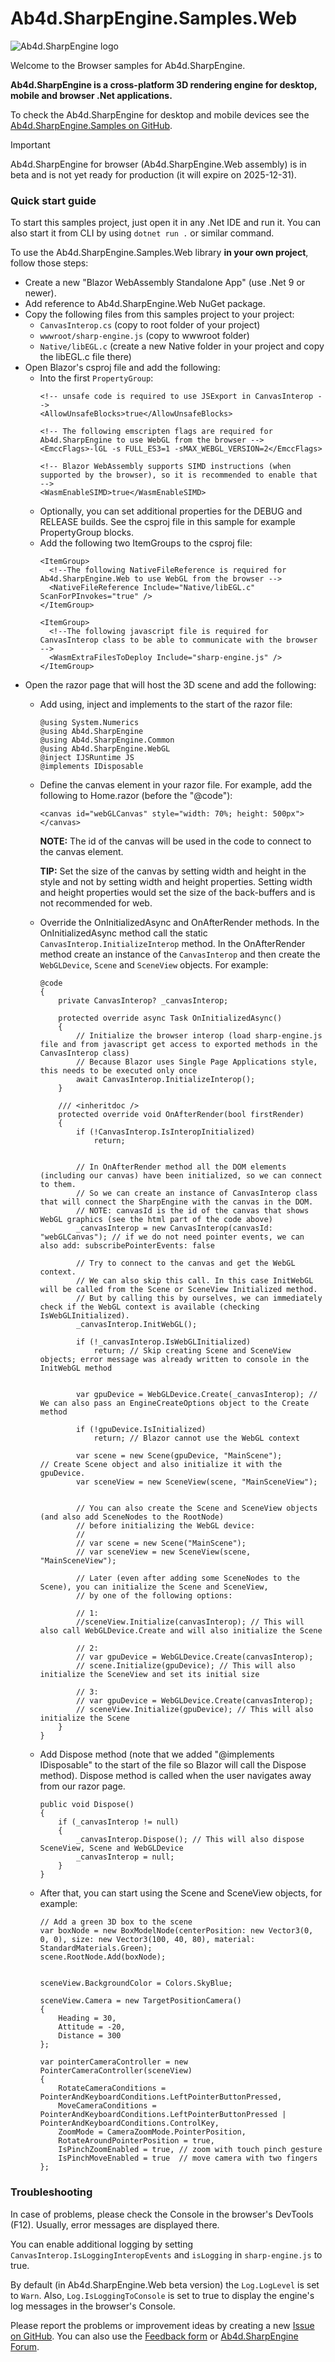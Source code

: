 # Ab4d.SharpEngine.Samples.Web

![Ab4d.SharpEngine logo](doc/sharp-engine-logo.png)

Welcome to the Browser samples for Ab4d.SharpEngine.

**Ab4d.SharpEngine is a cross-platform 3D rendering engine for desktop, mobile and browser .Net applications.**

To check the Ab4d.SharpEngine for desktop and mobile devices see the [Ab4d.SharpEngine.Samples on GitHub](https://github.com/ab4d/Ab4d.SharpEngine.Samples).

> [!IMPORTANT]
> Ab4d.SharpEngine for browser (Ab4d.SharpEngine.Web assembly) is in beta and is not yet ready for production (it will expire on 2025-12-31).

### Quick start guide

To start this samples project, just open it in any .Net IDE and run it. You can also start it from CLI by using `dotnet run .` or similar command.

To use the Ab4d.SharpEngine.Samples.Web library **in your own project**, follow those steps:
- Create a new "Blazor WebAssembly Standalone App" (use .Net 9 or newer).
- Add reference to Ab4d.SharpEngine.Web NuGet package.
- Copy the following files from this samples project to your project:
    - `CanvasInterop.cs` (copy to root folder of your project)
    - `wwwroot/sharp-engine.js` (copy to wwwroot folder)
    - `Native/libEGL.c` (create a new Native folder in your project and copy the libEGL.c file there)
- Open Blazor's csproj file and add the following:
    - Into the first `PropertyGroup`:
      ```
      <!-- unsafe code is required to use JSExport in CanvasInterop -->
      <AllowUnsafeBlocks>true</AllowUnsafeBlocks>
     
      <!-- The following emscripten flags are required for Ab4d.SharpEngine to use WebGL from the browser -->
      <EmccFlags>-lGL -s FULL_ES3=1 -sMAX_WEBGL_VERSION=2</EmccFlags>

      <!-- Blazor WebAssembly supports SIMD instructions (when supported by the browser), so it is recommended to enable that -->
      <WasmEnableSIMD>true</WasmEnableSIMD>
      ```
    - Optionally, you can set additional properties for the DEBUG and RELEASE builds. See the csproj file in this sample for example PropertyGroup blocks.
    - Add the following two ItemGroups to the csproj file:
      ```
      <ItemGroup>
        <!--The following NativeFileReference is required for Ab4d.SharpEngine.Web to use WebGL from the browser -->
        <NativeFileReference Include="Native/libEGL.c" ScanForPInvokes="true" />
      </ItemGroup>
      
      <ItemGroup>
        <!--The following javascript file is required for CanvasInterop class to be able to communicate with the browser -->
        <WasmExtraFilesToDeploy Include="sharp-engine.js" />
      </ItemGroup>      
      ```
- Open the razor page that will host the 3D scene and add the following:
    - Add using, inject and implements to the start of the razor file:
      ```
      @using System.Numerics
      @using Ab4d.SharpEngine
      @using Ab4d.SharpEngine.Common
      @using Ab4d.SharpEngine.WebGL
      @inject IJSRuntime JS      
      @implements IDisposable
      ```
    - Define the canvas element in your razor file. For example, add the following to Home.razor (before the "@code"):
      ```
      <canvas id="webGLCanvas" style="width: 70%; height: 500px"></canvas>
      ```

      **NOTE:** The id of the canvas will be used in the code to connect to the canvas element.
      
      **TIP:** Set the size of the canvas by setting width and height in the style and not by setting width and height properties. Setting width and height properties would set the size of the back-buffers and is not recommended for web.


    - Override the OnInitializedAsync and OnAfterRender methods. 
      In the OnInitializedAsync method call the static `CanvasInterop.InitializeInterop` method. 
      In the OnAfterRender method create an instance of the `CanvasInterop` and then create the `WebGLDevice`, `Scene` and `SceneView` objects.
      For example:
      ```
      @code
      {
          private CanvasInterop? _canvasInterop;
          
          protected override async Task OnInitializedAsync()
          {
              // Initialize the browser interop (load sharp-engine.js file and from javascript get access to exported methods in the CanvasInterop class)
              // Because Blazor uses Single Page Applications style, this needs to be executed only once
              await CanvasInterop.InitializeInterop();
          }
          
          /// <inheritdoc />
          protected override void OnAfterRender(bool firstRender)
          {
              if (!CanvasInterop.IsInteropInitialized)
                  return;
          
          
              // In OnAfterRender method all the DOM elements (including our canvas) have been initialized, so we can connect to them.
              // So we can create an instance of CanvasInterop class that will connect the SharpEngine with the canvas in the DOM.
              // NOTE: canvasId is the id of the canvas that shows WebGL graphics (see the html part of the code above)
              _canvasInterop = new CanvasInterop(canvasId: "webGLCanvas"); // if we do not need pointer events, we can also add: subscribePointerEvents: false
          
              // Try to connect to the canvas and get the WebGL context.
              // We can also skip this call. In this case InitWebGL will be called from the Scene or SceneView Initialized method.
              // But by calling this by ourselves, we can immediately check if the WebGL context is available (checking IsWebGLInitialized).
              _canvasInterop.InitWebGL();
          
              if (!_canvasInterop.IsWebGLInitialized)
                  return; // Skip creating Scene and SceneView objects; error message was already written to console in the InitWebGL method
          
          
              var gpuDevice = WebGLDevice.Create(_canvasInterop); // We can also pass an EngineCreateOptions object to the Create method
          
              if (!gpuDevice.IsInitialized)
                  return; // Blazor cannot use the WebGL context
          
              var scene = new Scene(gpuDevice, "MainScene");         // Create Scene object and also initialize it with the gpuDevice.
              var sceneView = new SceneView(scene, "MainSceneView");
          
          
              // You can also create the Scene and SceneView objects (and also add SceneNodes to the RootNode)
              // before initializing the WebGL device:
              //
              // var scene = new Scene("MainScene");
              // var sceneView = new SceneView(scene, "MainSceneView");
          
              // Later (even after adding some SceneNodes to the Scene), you can initialize the Scene and SceneView,
              // by one of the following options:
          
              // 1:
              //sceneView.Initialize(canvasInterop); // This will also call WebGLDevice.Create and will also initialize the Scene
          
              // 2:
              // var gpuDevice = WebGLDevice.Create(canvasInterop);
              // scene.Initialize(gpuDevice); // This will also initialize the SceneView and set its initial size
          
              // 3:
              // var gpuDevice = WebGLDevice.Create(canvasInterop);
              // sceneView.Initialize(gpuDevice); // This will also initialize the Scene
          }
      }      

      ```
    - Add Dispose method (note that we added "@implements IDisposable" to the start of the file so Blazor will call the Dispose method).
      Dispose method is called when the user navigates away from our razor page.
      ```
      public void Dispose()
      {
          if (_canvasInterop != null)
          {
              _canvasInterop.Dispose(); // This will also dispose SceneView, Scene and WebGLDevice
              _canvasInterop = null;
          }
      }      
      ```
    - After that, you can start using the Scene and SceneView objects, for example:
      ```
      // Add a green 3D box to the scene      
      var boxNode = new BoxModelNode(centerPosition: new Vector3(0, 0, 0), size: new Vector3(100, 40, 80), material: StandardMaterials.Green);
      scene.RootNode.Add(boxNode);
      
      
      sceneView.BackgroundColor = Colors.SkyBlue;
      
      sceneView.Camera = new TargetPositionCamera()
      {
          Heading = 30,
          Attitude = -20,
          Distance = 300
      };
      
      var pointerCameraController = new PointerCameraController(sceneView)
      {
          RotateCameraConditions = PointerAndKeyboardConditions.LeftPointerButtonPressed,
          MoveCameraConditions = PointerAndKeyboardConditions.LeftPointerButtonPressed | PointerAndKeyboardConditions.ControlKey,
          ZoomMode = CameraZoomMode.PointerPosition,
          RotateAroundPointerPosition = true,
          IsPinchZoomEnabled = true, // zoom with touch pinch gesture
          IsPinchMoveEnabled = true  // move camera with two fingers
      };
      ```
      

### Troubleshooting

In case of problems, please check the Console in the browser's DevTools (F12). Usually, error messages are displayed there.

You can enable additional logging by setting `CanvasInterop.IsLoggingInteropEvents` and `isLogging` in `sharp-engine.js` to true.

By default (in Ab4d.SharpEngine.Web beta version) the `Log.LogLevel` is set to `Warn`. Also, `Log.IsLoggingToConsole` is set to true to display the engine's log messages in the browser's Console.


Please report the problems or improvement ideas by creating a new [Issue on GitHub](https://github.com/ab4d/Ab4d.SharpEngine.Samples.Web/issues). You can also use the [Feedback form](https://www.ab4d.com/Feedback.aspx) or [Ab4d.SharpEngine Forum](https://forum.ab4d.com/forumdisplay.php?fid=12).
